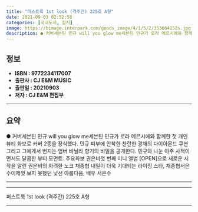 ```yaml
---
title: "퍼스트룩 1st look (격주간) 225호 A형"
date: 2021-09-03 02:52:58
categories: [국내도서, 잡지]
image: https://bimage.interpark.com/goods_image/4/1/5/2/353664152s.jpg
description: ● 커버세븐틴 민규 will you glow me세븐틴 민규가 로라 메르시에와 함께한 첫 개인 뷰티 화보로 커버 2종을 장식했다. 민규 피부에 안착한 찬란한 광채의 다이아몬드 쿠션 그리고 그에게서 번지는 앰버 바닐라 향기의 비밀을 공개한다. 민규와 나눈 아주 사적이면서도 달콤한 뷰티
---
```


## **정보**

- **ISBN : 9772234117007**
- **출판사 : CJ E&M MUSIC**
- **출판일 : 20210903**
- **저자 : CJ E&M 편집부**

------



## **요약**

●  커버세븐틴 민규 will you glow me세븐틴 민규가 로라 메르시에와 함께한 첫 개인 뷰티 화보로 커버 2종을 장식했다. 민규 피부에 안착한 찬란한 광채의 다이아몬드 쿠션 그리고 그에게서 번지는 앰버 바닐라 향기의 비밀을 공개한다. 민규와 나눈 아주 사적이면서도 달콤한 뷰티 모먼트. 주요화보 권은비첫 번째 미니 앨범 [OPEN]으로 새로운 시작을 알린 권은비의 화려한 노크 채종협 내일이 더욱 기대되는 라이징 스타, 채종협서은수이제껏 보지 못했던 낯선 아름다움, 배우 서은수

------



------


퍼스트룩 1st look (격주간) 225호 A형 

------


